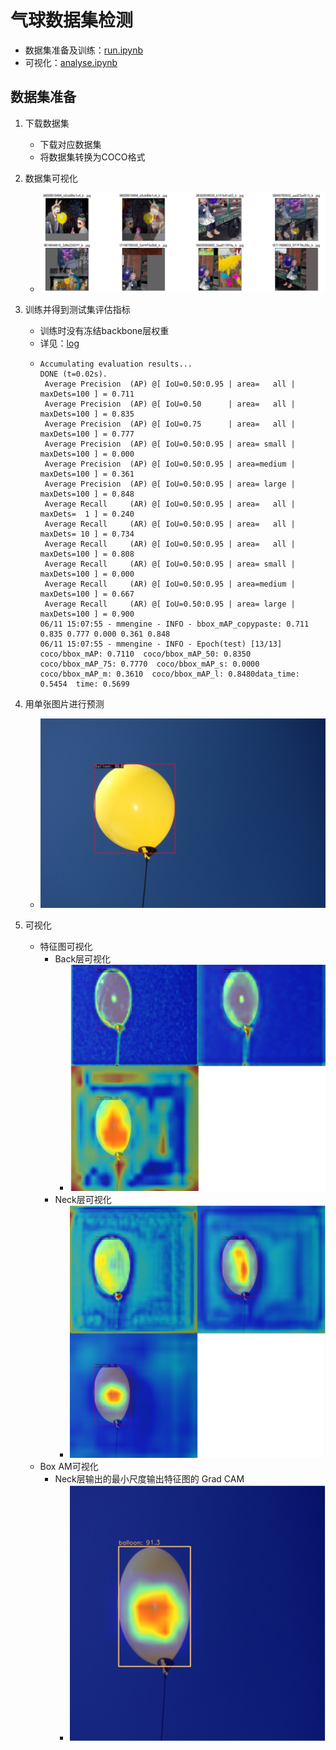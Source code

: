 # 气球数据集检测
- 数据集准备及训练：[run.ipynb](./run.ipynb)
- 可视化：[analyse.ipynb](./analyse.ipynb)
## 数据集准备
1. 下载数据集 
   - 下载对应数据集
   - 将数据集转换为COCO格式
2. 数据集可视化
   - ![可视化验证](./src/dataset.png)
3. 训练并得到测试集评估指标
   - 训练时没有冻结backbone层权重
   - 详见：[log](./20230611_220118.log)
   - ```
     Accumulating evaluation results...
     DONE (t=0.02s).
      Average Precision  (AP) @[ IoU=0.50:0.95 | area=   all | maxDets=100 ] = 0.711
      Average Precision  (AP) @[ IoU=0.50      | area=   all | maxDets=100 ] = 0.835
      Average Precision  (AP) @[ IoU=0.75      | area=   all | maxDets=100 ] = 0.777
      Average Precision  (AP) @[ IoU=0.50:0.95 | area= small | maxDets=100 ] = 0.000
      Average Precision  (AP) @[ IoU=0.50:0.95 | area=medium | maxDets=100 ] = 0.361
      Average Precision  (AP) @[ IoU=0.50:0.95 | area= large | maxDets=100 ] = 0.848
      Average Recall     (AR) @[ IoU=0.50:0.95 | area=   all | maxDets=  1 ] = 0.240
      Average Recall     (AR) @[ IoU=0.50:0.95 | area=   all | maxDets= 10 ] = 0.734
      Average Recall     (AR) @[ IoU=0.50:0.95 | area=   all | maxDets=100 ] = 0.808
      Average Recall     (AR) @[ IoU=0.50:0.95 | area= small | maxDets=100 ] = 0.000
      Average Recall     (AR) @[ IoU=0.50:0.95 | area=medium | maxDets=100 ] = 0.667
      Average Recall     (AR) @[ IoU=0.50:0.95 | area= large | maxDets=100 ] = 0.900
     06/11 15:07:55 - mmengine - INFO - bbox_mAP_copypaste: 0.711 0.835 0.777 0.000 0.361 0.848
     06/11 15:07:55 - mmengine - INFO - Epoch(test) [13/13]  coco/bbox_mAP: 0.7110  coco/bbox_mAP_50: 0.8350  coco/bbox_mAP_75: 0.7770  coco/bbox_mAP_s: 0.0000  coco/bbox_mAP_m: 0.3610  coco/bbox_mAP_l: 0.8480data_time: 0.5454  time: 0.5699  
     ```

4. 用单张图片进行预测
   - ![预测图片](./src/balloon.jpg)
5. 可视化
   - 特征图可视化
     - Back层可视化
       - ![backbone层可视化](./src/backbone_visualization.png)
     - Neck层可视化
       - ![neck层可视化](./src/neck_visualization.png)
   - Box AM可视化
     - Neck层输出的最小尺度输出特征图的 Grad CAM
       - ![neck 输出的最小尺度输出特征图的 Grad CAM](./src/grad_visualization.png)